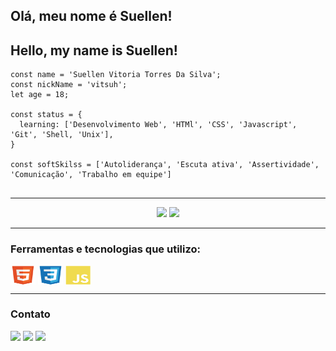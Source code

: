 ## Olá, meu nome é Suellen!
## Hello, my name is Suellen!

```
const name = 'Suellen Vitoria Torres Da Silva';
const nickName = 'vitsuh';
let age = 18;

const status = {
  learning: ['Desenvolvimento Web', 'HTMl', 'CSS', 'Javascript', 'Git', 'Shell, 'Unix'],
}

const softSkilss = ['Autoliderança', 'Escuta ativa', 'Assertividade', 'Comunicação', 'Trabalho em equipe']


```

---

<div align="center">
  <img height="160em" src="https://github-readme-stats.vercel.app/api?username=vtsuellen&show_icons=true&theme=dracula&include_all_commits=true&count_private=true&icon_color=2FC18C&title_color=2FC18C&bg_color=1A1D21"/>
  <img height="160em" src="https://github-readme-stats.vercel.app/api/top-langs/?username=vtsuellen&layout=compact&langs_count=7&theme=dracula&title_color=2FC18C&bg_color=1A1D21"/>
</div>

---

### Ferramentas e tecnologias que utilizo:

<div>
  
  <img align="center" alt="html" height="30" width="40" src="https://raw.githubusercontent.com/devicons/devicon/master/icons/html5/html5-original.svg">
  <img align="center" alt="css" height="30" width="40" src="https://raw.githubusercontent.com/devicons/devicon/master/icons/css3/css3-original.svg"> 
  <img align="center" alt="javascript" height="30" width="40" src="https://raw.githubusercontent.com/devicons/devicon/master/icons/javascript/javascript-plain.svg">

</div>

---

### Contato

<div>
  <a href="https://www.linkedin.com/in/suellen-vit%C3%B3ria-02873623b/" target="_blank"><img src="https://img.shields.io/badge/-LinkedIn-%230077B5?style=for-the-badge&logo=linkedin&logoColor=white" target="_blank"></a> 
  <a href = "mailto:vtsuellen@hotmail.com"><img src="https://img.shields.io/badge/-Gmail-%23333?style=for-the-badge&logo=gmail&logoColor=white" target="_blank"></a>
  <a href='https://www.instagram.com/vtsuellen/' target="_blank"><img src="https://img.shields.io/badge/-Instagram-%23E4405F?style=for-the-badge&logo=instagram&logoColor=white" target="_blank"></a> 
</div>



